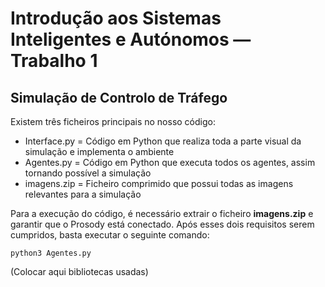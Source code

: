 # Introdução aos Sistemas Inteligentes e Autónomos &mdash; Trabalho 1

## Simulação de Controlo de Tráfego

Existem três ficheiros principais no nosso código:

- Interface.py = Código em Python que realiza toda a parte visual da simulação e implementa o ambiente
- Agentes.py = Código em Python que executa todos os agentes, assim tornando possível a simulação
- imagens.zip = Ficheiro comprimido que possui todas as imagens relevantes para a simulação

Para a execução do código, é necessário extrair o ficheiro **imagens.zip** e garantir que o Prosody está conectado.
Após esses dois requisitos serem cumpridos, basta executar o seguinte comando:

```
python3 Agentes.py
```

(Colocar aqui bibliotecas usadas)
